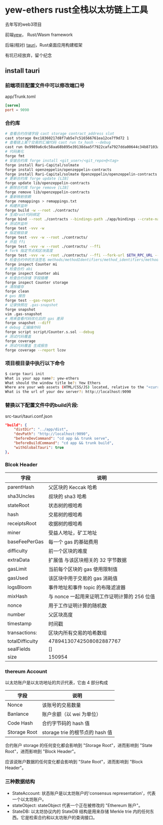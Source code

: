 # yew-ethers rust全栈以太坊链上工具

去年写的web3项目

前端[yew](https://yew.rs)， Rust/Wasm framework

后端(相对) [tauri](https://tauri.app)，Rust桌面应用构建框架

有坑已经放弃，留个纪念

## install tauri

### 前端项目配置文件中可以修改端口号

app/Trunk.toml

```toml
[serve]
port = 9090
```

### 合约库

```sh
# 查看合约存储字段 cast storage contract_address slot
cast storage 0xc18360217d8f7ab5e7c516566761ea12ce7f9d72 1
# 查看链上某个交易的汇编代码 cast run tx_hash --debug
cast run 0x9989a6c6c58aa68b895e39138daa5f7922cafa7927dda00644c34b87103a8a6d --debug
# 代码美化
forge fmt
# 安装合约库 forge install <git_user>/<git_repo>@<tag>
forge install Rari-Capital/solmate
forge install openzeppelin/openzeppelin-contracts
forge install Rari-Capital/solmate Openzeppelin/openzeppelin-contracts 
# 更新合约库 forge update [LIB]
forge update lib/openzeppelin-contracts
# 删除合约库 forge remove [LIB]
forge remove lib/openzeppelin-contracts
# 重新映射依赖
forge remappings > remappings.txt
# 构建并监听
forge build -w --root ./contracts/
# 生成rust代码绑定
forge bind --root ./contracts --bindings-path ./app/bindings --crate-name bindings
# 测试并监听
forge test -vvv -w
# 指定根目录
forge test -vvv -w --root ./contracts/
# 开启 ffi
forge test -vvv -w --root ./contracts/ --ffi
# fork 指定节点和区块高度
forge test -vvv -w --root ./contracts/ --ffi --fork-url $ETH_RPC_URL --fork-block-number 15550000
# 检查合约中的方法签名 methods/methodIdentifiers/method_identifiers/method-identifiers/mi
forge inspect Counter mi
# 检查合约 abi
forge inspect Counter abi
# 检查合约存储 字段插槽
forge inspect Counter storage
# 清除缓存
forge clean
# gas 报告
forge test --gas-report
# 记录快照在 .gas-snapshot
forge snapshot
vim .gas-snapshot
# 用来查看代码优化后的 gas 差异
forge snapshot --diff
# debug 汇编操作码
forge script script/Counter.s.sol --debug
# 测试代码覆盖
forge coverage
# 测试代码覆盖 生成报告
forge coverage --report lcov
```

### 项目根目录中执行以下命令

```sh
$ cargo tauri init
What is your app name?: yew-ethers
What should the window title be?: Yew Ethers
Where are your web assets (HTML/CSS/JS) located, relative to the "<current dir>/src| tauri/tauri.conf.json" file that will be created?: | ../app/dist |
What is the url of your dev server?: http://localhost:9090
```

### 替换以下配置文件中的**build**片段:

src-tauri/tauri.conf.json

```json
"build": {
    "distDir": "../app/dist",
    "devPath": "http://localhost:9090",
    "beforeDevCommand": "cd app && trunk serve",
    "beforeBuildCommand": "cd app && trunk build",
    "withGlobalTauri": true
},
```

### Blcok Header

| 字段            | 说明                                         |
| --------------- | -------------------------------------------- |
| parentHash      | 父区块的 Keccak 哈希                         |
| sha3Uncles      | 叔块的 sha3 哈希                             |
| stateRoot       | 状态树的根哈希                               |
| hash            | 交易树的根哈希                               |
| receiptsRoot    | 收据树的根哈希                               |
| miner           | 受益人地址，矿工地址                         |
| baseFeePerGas   | 每一个 gas 的基础费用                        |
| difficulty      | 前一个区块的难度                             |
| extraData       | 扩展值 与该区块相关的 32 字节数据            |
| gasLimit        | 当前每个区块的 gas 使用限制值                |
| gasUsed         | 该区块中用于交易的 gas 消耗值                |
| logsBloom       | 事件地址和事件 topic 的布隆滤波器            |
| mixHash         | 与 nonce 一起用来证明工作证明计算的 256 位值 |
| nonce           | 用于工作证明计算的随机数                     |
| number          | 父区块高度                                   |
| timestamp       | 时间戳                                       |
| transactions:   | 区块内所有交易的哈希数组                     |
| totalDifficulty | 47894130742508082887767                      |
| sealFields      | []                                           |
| size            | 150954                                       |

### thereum Account

以太坊账户是以太坊地址的共识代表，它由 4 部分构成

| 字段         | 说明                            |
| ------------ | ------------------------------- |
| Nonce        | 该账号的交易数量                |
| Banlance     | 账户余额（以 wei 为单位）       |
| Code Hash    | 合约字节码的 hash 值            |
| Storage Root | storage trie 的根节点的 hash 值 |

合约账户 storage 的任何变化都会影响到 "Storage Root"，进而影响到 "State Root"，进而影响到 "Block Header"。

应该说账户数据的任何变化都会影响到 "State Root"，进而影响到 "Block Header"。

### 三种数据结构

- StateAccount: 状态账户是以太坊账户的'consensus representation'，代表一个以太坊账户。
- stateObject: stateObject 代表一个正在被修改的 "Ethereum 账户"。
- StateDB: 以太坊协议内的 StateDB 结构是用来存储 Merkle trie 内的任何东西。它是检索合约和以太坊账户的查询接口。
